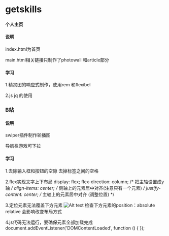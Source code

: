# getskills
#### 个人主页
#### 说明
index.html为首页

main.html相关链接只制作了photowall 和article部分
#### 学习
1.精灵图的响应式制作，使用rem 和flexibel 

2.js jq 的使用
### B站
#### 说明
swiper插件制作轮播图

导航栏游戏可下拉
#### 学习
1.去除输入框和按钮的空隙
去掉标签之间的空格

2.flex实现文字上下布局
    display: flex;
    flex-direction: column;  /* 把主轴设置成y轴 */
    align-items: center;  /* 侧轴上的元素居中对齐(注意只有一个元素) */
    justify-content: center; /* 主轴上的元素居中对齐 (调整位置) */
    
3.定位元素无法覆盖下方元素
![Alt text](image.png)
检查下方元素的position：absolute relative 会影响改变布局方式

4.js代码无法运行，要确保元素全部加载完成
    document.addEventListener('DOMContentLoaded', function () {
    });
